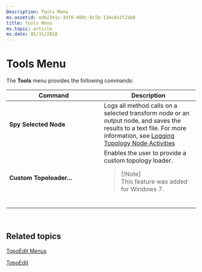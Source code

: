 ```yaml
---
Description: Tools Menu
ms.assetid: ed623e1c-3df8-400c-8c5b-134c8a1f2ab8
title: Tools Menu
ms.topic: article
ms.date: 05/31/2018
---
```


# Tools Menu

The **Tools** menu provides the following commands:



<table>
<colgroup>
<col style="width: 50%" />
<col style="width: 50%" />
</colgroup>
<thead>
<tr class="header">
<th>Command</th>
<th>Description</th>
</tr>
</thead>
<tbody>
<tr class="odd">
<td><strong>Spy Selected Node</strong></td>
<td>Logs all method calls on a selected transform node or an output node, and saves the results to a text file. For more information, see <a href="logging-topology-node-activities.md">Logging Topology Node Activities</a></td>
</tr>
<tr class="even">
<td><strong>Custom Topoloader...</strong></td>
<td>Enables the user to provide a custom topology loader.<br/>
<blockquote>
[!Note]<br />
This feature was added for Windows 7.
</blockquote>
<br/></td>
</tr>
</tbody>
</table>



 

## Related topics

<dl> <dt>

[TopoEdit Menus](topoedit-menus.md)
</dt> <dt>

[TopoEdit](topoedit.md)
</dt> </dl>

 

 




